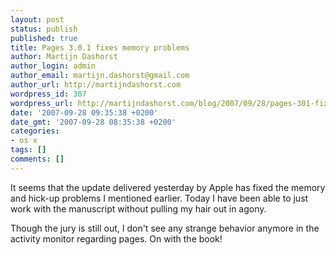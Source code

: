 ```yaml
---
layout: post
status: publish
published: true
title: Pages 3.0.1 fixes memory problems
author: Martijn Dashorst
author_login: admin
author_email: martijn.dashorst@gmail.com
author_url: http://martijndashorst.com
wordpress_id: 307
wordpress_url: http://martijndashorst.com/blog/2007/09/28/pages-301-fixes-memory-problems/
date: '2007-09-28 09:35:38 +0200'
date_gmt: '2007-09-28 08:35:38 +0200'
categories:
- os x
tags: []
comments: []
---
```

<p>It seems that the update delivered yesterday by Apple has fixed the memory and hick-up problems I mentioned earlier. Today I have been able to just work with the manuscript without pulling my hair out in agony.</p>
<p>Though the jury is still out, I don't see any strange behavior anymore in the activity monitor regarding pages. On with the book!</p>
